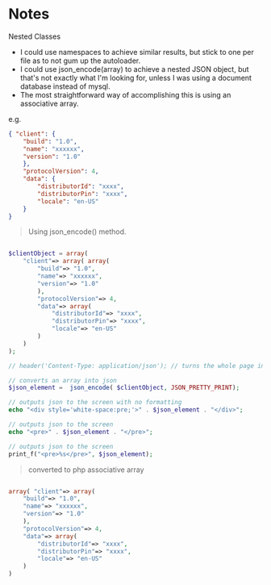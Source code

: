 # Notes

Nested Classes

- I could use namespaces to achieve similar results, but stick to one per file as to not gum up the autoloader.
- I could use json_encode(array) to achieve a nested JSON object, but that's not exactly what I'm looking for, unless I was using a document database instead of mysql.
- The most straightforward way of accomplishing this is using an associative array.

e.g.

```JSON
{ "client": {
    "build": "1.0",
    "name": "xxxxxx",
    "version": "1.0"
    },
    "protocolVersion": 4,
    "data": {
        "distributorId": "xxxx",
        "distributorPin": "xxxx",
        "locale": "en-US"
    }
}
```

> Using json_encode() method.

```php

$clientObject = array(
    "client"=> array( array(
        "build"=> "1.0",
        "name"=> "xxxxxx",
        "version"=> "1.0"
        ),
        "protocolVersion"=> 4,
        "data"=> array(
            "distributorId"=> "xxxx",
            "distributorPin"=> "xxxx",
            "locale"=> "en-US"
        )
    )
);

// header('Content-Type: application/json'); // turns the whole page into JSON formatted text

// converts an array into json
$json_element =  json_encode( $clientObject, JSON_PRETTY_PRINT);

// outputs json to the screen with no formatting
echo "<div style='white-space:pre;'>" . $json_element . "</div>";

// outputs json to the screen
echo "<pre>" . $json_element . "</pre>";

// outputs json to the screen
print_f("<pre>%s</pre>", $json_element);

```

> converted to php associative array

```php

array( "client"=> array(
    "build"=> "1.0",
    "name"=> "xxxxxx",
    "version"=> "1.0"
    ),
    "protocolVersion"=> 4,
    "data"=> array(
        "distributorId"=> "xxxx",
        "distributorPin"=> "xxxx",
        "locale"=> "en-US"
    )
)

```
